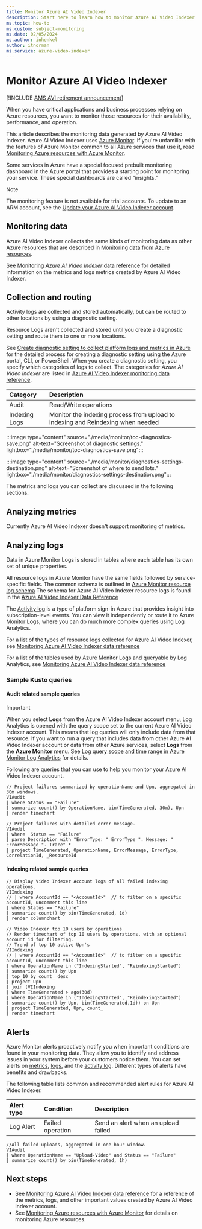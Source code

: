 ```yaml
---
title: Monitor Azure AI Video Indexer
description: Start here to learn how to monitor Azure AI Video Indexer
ms.topic: how-to
ms.custom: subject-monitoring
ms.date: 02/05/2024
ms.author: inhenkel
author: itnorman
ms.service: azure-video-indexer
---
```


# Monitor Azure AI Video Indexer

[!INCLUDE [AMS AVI retirement announcement](./includes/important-ams-retirement-avi-announcement.md)]

When you have critical applications and business processes relying on Azure resources, you want to monitor those resources for their availability, performance, and operation. 

This article describes the monitoring data generated by Azure AI Video Indexer. Azure AI Video Indexer uses [Azure Monitor](/azure/azure-monitor/overview). If you're unfamiliar with the features of Azure Monitor common to all Azure services that use it, read [Monitoring Azure resources with Azure Monitor](/azure/azure-monitor/essentials/monitor-azure-resource).

Some services in Azure have a special focused prebuilt monitoring dashboard in the Azure portal that provides a starting point for monitoring your service. These special dashboards are called "insights."

> [!NOTE]
> The monitoring feature is not available for trial accounts. To update to an ARM account, see the [Update your Azure AI Video Indexer account](update-your-azure-video-indexer-account-and-migrate-assets.md).

## Monitoring data 

Azure AI Video Indexer collects the same kinds of monitoring data as other Azure resources that are described in [Monitoring data from Azure resources](/azure/azure-monitor/essentials/monitor-azure-resource#monitoring-data-from-azure-resources). 

See [Monitoring *Azure AI Video Indexer* data reference](monitor-video-indexer-data-reference.md) for detailed information on the metrics and logs metrics created by Azure AI Video Indexer.

## Collection and routing

Activity logs are collected and stored automatically, but can be routed to other locations by using a diagnostic setting.  

Resource Logs aren't collected and stored until you create a diagnostic setting and route them to one or more locations.

See [Create diagnostic setting to collect platform logs and metrics in Azure](/azure/azure-monitor/platform/diagnostic-settings) for the detailed process for creating a diagnostic setting using the Azure portal, CLI, or PowerShell. When you create a diagnostic setting, you specify which categories of logs to collect. The categories for *Azure AI Video Indexer* are listed in [Azure AI Video Indexer monitoring data reference](monitor-video-indexer-data-reference.md#resource-logs).

| Category | Description  |
|:---|:---|
|Audit | Read/Write operations|
|Indexing Logs| Monitor the indexing process from upload to indexing and Reindexing when needed|

:::image type="content" source="./media/monitor/toc-diagnostics-save.png" alt-text="Screenshot of diagnostic settings." lightbox="./media/monitor/toc-diagnostics-save.png":::

:::image type="content" source="./media/monitor/diagnostics-settings-destination.png" alt-text="Screenshot of where to send lots." lightbox="./media/monitor/diagnostics-settings-destination.png":::

The metrics and logs you can collect are discussed in the following sections.

## Analyzing metrics

Currently Azure AI Video Indexer doesn't support monitoring of metrics. 

## Analyzing logs

Data in Azure Monitor Logs is stored in tables where each table has its own set of unique properties.  

All resource logs in Azure Monitor have the same fields followed by service-specific fields. The common schema is outlined in [Azure Monitor resource log schema](/azure/azure-monitor/essentials/resource-logs-schema) The schema for Azure AI Video Indexer resource logs is found in the [Azure AI Video Indexer Data Reference](monitor-video-indexer-data-reference.md#schemas) 

The [Activity log](/azure/azure-monitor/essentials/activity-log) is a type of platform sign-in Azure that provides insight into subscription-level events. You can view it independently or route it to Azure Monitor Logs, where you can do much more complex queries using Log Analytics.  

For a list of the types of resource logs collected for Azure AI Video Indexer, see [Monitoring Azure AI Video Indexer data reference](monitor-video-indexer-data-reference.md#resource-logs)  

For a list of the tables used by Azure Monitor Logs and queryable by Log Analytics, see [Monitoring Azure AI Video Indexer data reference](monitor-video-indexer-data-reference.md#azure-monitor-logs-tables)

### Sample Kusto queries

#### Audit related sample queries

> [!IMPORTANT]
> When you select **Logs** from the Azure AI Video Indexer account menu, Log Analytics is opened with the query scope set to the current Azure AI Video Indexer account. This means that log queries will only include data from that resource. If you want to run a query that includes data from other Azure AI Video Indexer account or data from other Azure services, select **Logs** from the **Azure Monitor** menu. See [Log query scope and time range in Azure Monitor Log Analytics](/azure/azure-monitor/logs/scope) for details.

Following are queries that you can use to help you monitor your Azure AI Video Indexer account.  

```kusto
// Project failures summarized by operationName and Upn, aggregated in 30m windows.
VIAudit
| where Status == "Failure"
| summarize count() by OperationName, bin(TimeGenerated, 30m), Upn
| render timechart  
```

```kusto
// Project failures with detailed error message.
VIAudit
| where  Status == "Failure"
| parse Description with "ErrorType: " ErrorType ". Message: " ErrorMessage ". Trace" *
| project TimeGenerated, OperationName, ErrorMessage, ErrorType, CorrelationId, _ResourceId
```

#### Indexing related sample queries

```kusto
// Display Video Indexer Account logs of all failed indexing operations. 
VIIndexing
// | where AccountId == "<AccountId>"  // to filter on a specific accountId, uncomment this line
| where Status == "Failure"
| summarize count() by bin(TimeGenerated, 1d)
| render columnchart
```

```kusto
// Video Indexer top 10 users by operations 
// Render timechart of top 10 users by operations, with an optional account id for filtering. 
// Trend of top 10 active Upn's
VIIndexing
// | where AccountId == "<AccountId>"  // to filter on a specific accountId, uncomment this line
| where OperationName in ("IndexingStarted", "ReindexingStarted")
| summarize count() by Upn
| top 10 by count_ desc
| project Upn
| join (VIIndexing
| where TimeGenerated > ago(30d)
| where OperationName in ("IndexingStarted", "ReindexingStarted")
| summarize count() by Upn, bin(TimeGenerated,1d)) on Upn
| project TimeGenerated, Upn, count_
| render timechart
```

## Alerts

Azure Monitor alerts proactively notify you when important conditions are found in your monitoring data. They allow you to identify and address issues in your system before your customers notice them. You can set alerts on [metrics](/azure/azure-monitor/alerts/alerts-metric-overview), [logs](/azure/azure-monitor/alerts/alerts-unified-log), and the [activity log](/azure/azure-monitor/alerts/activity-log-alerts). Different types of alerts have benefits and drawbacks.

The following table lists common and recommended alert rules for Azure AI Video Indexer.

| Alert type | Condition | Description  |
|:---|:---|:---|
| Log Alert|Failed operation |Send an alert when an upload failed |

```kusto
//All failed uploads, aggregated in one hour window.
VIAudit
| where OperationName == "Upload-Video" and Status == "Failure"
| summarize count() by bin(TimeGenerated, 1h)
```

## Next steps

- See [Monitoring Azure AI Video Indexer data reference](monitor-video-indexer-data-reference.md) for a reference of the metrics, logs, and other important values created by Azure AI Video Indexer account.
- See [Monitoring Azure resources with Azure Monitor](/azure/azure-monitor/essentials/monitor-azure-resource) for details on monitoring Azure resources.
